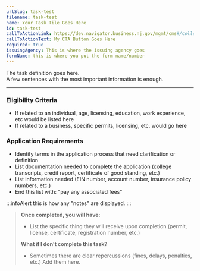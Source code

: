 ```yaml
---
urlSlug: task-test
filename: task-test
name: Your Task Tile Goes Here
id: task-test
callToActionLink: https://dev.navigator.business.nj.gov/mgmt/cms#/collections/business-formation-c-corp
callToActionText: My CTA Button Goes Here
required: true
issuingAgency: This is where the issuing agency goes
formName: this is where you put the form name/number
---
```

The task definition goes here.\
A few sentences with the most important information is enough.

- - -

### Eligibility Criteria

* If related to an individual, age, licensing, education, work experience, etc would be listed here
* If related to a business, specific permits, licensing, etc. would go here

### Application Requirements

* Identify terms in the application process that need clarification or definition
* List documentation needed to complete the application (college transcripts, credit report, certificate of good standing, etc.)
* List information needed (EIN number, account number, insurance policy numbers, etc.)
* End this list with: "pay any associated fees"

:::infoAlert 
 t﻿his is how any "notes" are displayed.
:::

> **Once completed, you will have:**
>
> * List the specific thing they will receive upon completion (permit, license, certificate, registration number, etc.)
>
> **What if I don't complete this task?**
>
> * Sometimes there are clear repercussions (fines, delays, penalties, etc.) Add them here.
